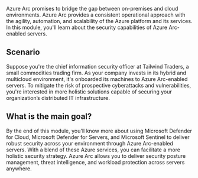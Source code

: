 Azure Arc promises to bridge the gap between on-premises and cloud environments. Azure Arc provides a consistent operational approach with the agility, automation, and scalability of the Azure platform and its services. In this module, you'll learn about the security capabilities of Azure Arc-enabled servers.

## Scenario

Suppose you're the chief information security officer at Tailwind Traders, a small commodities trading firm. As your company invests in its hybrid and multicloud environment, it's onboarded its machines to Azure Arc-enabled servers. To mitigate the risk of prospective cyberattacks and vulnerabilities, you're interested in more holistic solutions capable of securing your organization’s distributed IT infrastructure.

## What is the main goal?

By the end of this module, you'll know more about using Microsoft Defender for Cloud, Microsoft Defender for Servers, and Microsoft Sentinel to deliver robust security across your environment through Azure Arc-enabled servers. With a blend of these Azure services, you can facilitate a more holistic security strategy. Azure Arc allows you to deliver security posture management, threat intelligence, and workload protection across servers anywhere.
